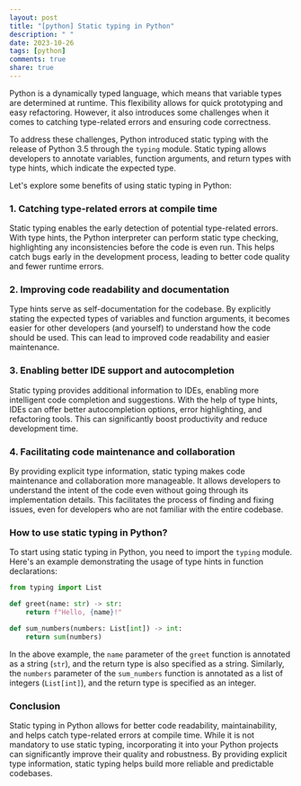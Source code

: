 ```yaml
---
layout: post
title: "[python] Static typing in Python"
description: " "
date: 2023-10-26
tags: [python]
comments: true
share: true
---
```


Python is a dynamically typed language, which means that variable types are determined at runtime. This flexibility allows for quick prototyping and easy refactoring. However, it also introduces some challenges when it comes to catching type-related errors and ensuring code correctness.

To address these challenges, Python introduced static typing with the release of Python 3.5 through the `typing` module. Static typing allows developers to annotate variables, function arguments, and return types with type hints, which indicate the expected type.

Let's explore some benefits of using static typing in Python:

### 1. Catching type-related errors at compile time

Static typing enables the early detection of potential type-related errors. With type hints, the Python interpreter can perform static type checking, highlighting any inconsistencies before the code is even run. This helps catch bugs early in the development process, leading to better code quality and fewer runtime errors.

### 2. Improving code readability and documentation

Type hints serve as self-documentation for the codebase. By explicitly stating the expected types of variables and function arguments, it becomes easier for other developers (and yourself) to understand how the code should be used. This can lead to improved code readability and easier maintenance.

### 3. Enabling better IDE support and autocompletion

Static typing provides additional information to IDEs, enabling more intelligent code completion and suggestions. With the help of type hints, IDEs can offer better autocompletion options, error highlighting, and refactoring tools. This can significantly boost productivity and reduce development time.

### 4. Facilitating code maintenance and collaboration

By providing explicit type information, static typing makes code maintenance and collaboration more manageable. It allows developers to understand the intent of the code even without going through its implementation details. This facilitates the process of finding and fixing issues, even for developers who are not familiar with the entire codebase.

### How to use static typing in Python?

To start using static typing in Python, you need to import the `typing` module. Here's an example demonstrating the usage of type hints in function declarations:

```python
from typing import List

def greet(name: str) -> str:
    return f"Hello, {name}!"

def sum_numbers(numbers: List[int]) -> int:
    return sum(numbers)
```

In the above example, the `name` parameter of the `greet` function is annotated as a string (`str`), and the return type is also specified as a string. Similarly, the `numbers` parameter of the `sum_numbers` function is annotated as a list of integers (`List[int]`), and the return type is specified as an integer.

### Conclusion

Static typing in Python allows for better code readability, maintainability, and helps catch type-related errors at compile time. While it is not mandatory to use static typing, incorporating it into your Python projects can significantly improve their quality and robustness. By providing explicit type information, static typing helps build more reliable and predictable codebases.